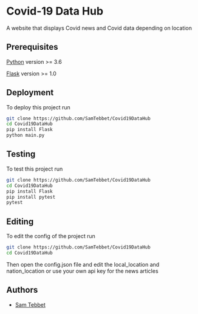 
# Covid-19 Data Hub

A website that displays Covid news and Covid data depending on location

## Prerequisites
[Python](https://www.python.org/downloads/windows/) version >= 3.6


[Flask](https://flask.palletsprojects.com/en/2.0.x/) version >= 1.0



## Deployment

To deploy this project run

```bash
git clone https://github.com/SamTebbet/Covid19DataHub
cd Covid19DataHub
pip install Flask
python main.py
```


## Testing

To test this project run
```bash
git clone https://github.com/SamTebbet/Covid19DataHub
cd Covid19DataHub
pip install Flask
pip install pytest
pytest
```

## Editing

To edit the config of the project run

```bash
git clone https://github.com/SamTebbet/Covid19DataHub   
cd Covid19DataHub
```
Then open the config.json file and edit the local_location and nation_location or use
your own api key for the news articles
## Authors

- [Sam Tebbet](https://github.com/SamTebbet/CovidDataHub)


